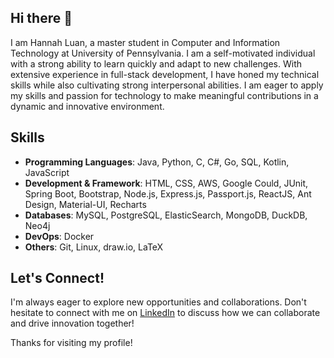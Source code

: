## Hi there 👋

I am Hannah Luan, a master student in Computer and Information Technology at University of Pennsylvania. I am a self-motivated individual with a strong ability to learn quickly and adapt to new challenges. With extensive experience in full-stack development, I have honed my technical skills while also cultivating strong interpersonal abilities. I am eager to apply my skills and passion for technology to make meaningful contributions in a dynamic and innovative environment.

<!--
**hqluan/hqluan** is a ✨ _special_ ✨ repository because its `README.md` (this file) appears on your GitHub profile.

Here are some ideas to get you started:

- 🔭 I’m currently working on ...
- 🌱 I’m currently learning ...
- 👯 I’m looking to collaborate on ...
- 🤔 I’m looking for help with ...
- 💬 Ask me about ...
- 📫 How to reach me: ...
- 😄 Pronouns: ...
- ⚡ Fun fact: ...
-->

## Skills
* **Programming Languages**: Java, Python, C, C#, Go, SQL, Kotlin, JavaScript
* **Development & Framework**: HTML, CSS, AWS, Google Could, JUnit, Spring Boot, Bootstrap, Node.js, Express.js, Passport.js, ReactJS, Ant Design, Material-UI, Recharts
* **Databases**: MySQL, PostgreSQL, ElasticSearch, MongoDB, DuckDB, Neo4j
* **DevOps**: Docker
* **Others**: Git, Linux, draw.io, LaTeX

## Let's Connect!
I'm always eager to explore new opportunities and collaborations. Don't hesitate to connect with me on [LinkedIn](https://www.linkedin.com/in/hannahluan/) to discuss how we can collaborate and drive innovation together!

Thanks for visiting my profile!
